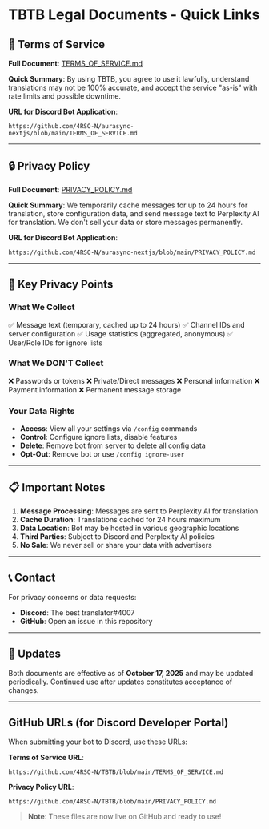 # TBTB Legal Documents - Quick Links

## 📄 Terms of Service
**Full Document**: [TERMS_OF_SERVICE.md](./TERMS_OF_SERVICE.md)

**Quick Summary**: By using TBTB, you agree to use it lawfully, understand translations may not be 100% accurate, and accept the service "as-is" with rate limits and possible downtime.

**URL for Discord Bot Application**:
```
https://github.com/4RSO-N/aurasync-nextjs/blob/main/TERMS_OF_SERVICE.md
```

---

## 🔒 Privacy Policy
**Full Document**: [PRIVACY_POLICY.md](./PRIVACY_POLICY.md)

**Quick Summary**: We temporarily cache messages for up to 24 hours for translation, store configuration data, and send message text to Perplexity AI for translation. We don't sell your data or store messages permanently.

**URL for Discord Bot Application**:
```
https://github.com/4RSO-N/aurasync-nextjs/blob/main/PRIVACY_POLICY.md
```

---

## 🎯 Key Privacy Points

### What We Collect
✅ Message text (temporary, cached up to 24 hours)
✅ Channel IDs and server configuration
✅ Usage statistics (aggregated, anonymous)
✅ User/Role IDs for ignore lists

### What We DON'T Collect
❌ Passwords or tokens
❌ Private/Direct messages
❌ Personal information
❌ Payment information
❌ Permanent message storage

### Your Data Rights
- **Access**: View all your settings via `/config` commands
- **Control**: Configure ignore lists, disable features
- **Delete**: Remove bot from server to delete all config data
- **Opt-Out**: Remove bot or use `/config ignore-user`

---

## 📋 Important Notes

1. **Message Processing**: Messages are sent to Perplexity AI for translation
2. **Cache Duration**: Translations cached for 24 hours maximum
3. **Data Location**: Bot may be hosted in various geographic locations
4. **Third Parties**: Subject to Discord and Perplexity AI policies
5. **No Sale**: We never sell or share your data with advertisers

---

## 📞 Contact

For privacy concerns or data requests:
- **Discord**: The best translator#4007
- **GitHub**: Open an issue in this repository

---

## 🔄 Updates

Both documents are effective as of **October 17, 2025** and may be updated periodically. Continued use after updates constitutes acceptance of changes.

---

## GitHub URLs (for Discord Developer Portal)

When submitting your bot to Discord, use these URLs:

**Terms of Service URL**:
```
https://github.com/4RSO-N/TBTB/blob/main/TERMS_OF_SERVICE.md
```

**Privacy Policy URL**:
```
https://github.com/4RSO-N/TBTB/blob/main/PRIVACY_POLICY.md
```

> **Note**: These files are now live on GitHub and ready to use!
